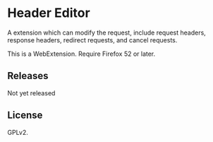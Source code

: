 # Header Editor

A extension which can modify the request, include request headers, response headers, redirect requests, and cancel requests.

This is a WebExtension. Require Firefox 52 or later.

## Releases

Not yet released

## License

GPLv2.